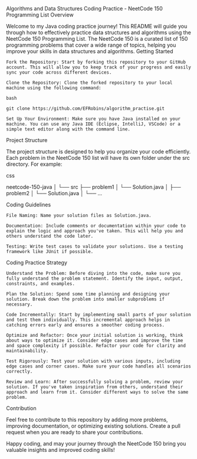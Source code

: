 Algorithms and Data Structures Coding Practice - NeetCode 150 Programming List
Overview

Welcome to my Java coding practice journey! This README will guide you through how to effectively practice data structures and algorithms using the NeetCode 150 Programming List. The NeetCode 150 is a curated list of 150 programming problems that cover a wide range of topics, helping you improve your skills in data structures and algorithms.
Getting Started

    Fork the Repository: Start by forking this repository to your GitHub account. This will allow you to keep track of your progress and easily sync your code across different devices.

    Clone the Repository: Clone the forked repository to your local machine using the following command:

    bash

    git clone https://github.com/EFRobins/algorithm_practise.git

    Set Up Your Environment: Make sure you have Java installed on your machine. You can use any Java IDE (Eclipse, IntelliJ, VSCode) or a simple text editor along with the command line.

Project Structure

The project structure is designed to help you organize your code efficiently. Each problem in the NeetCode 150 list will have its own folder under the src directory. For example:

css

neetcode-150-java
│
└── src
    ├── problem1
    │   └── Solution.java
    │
    ├── problem2
    │   └── Solution.java
    │
    └── ...

Coding Guidelines

    File Naming: Name your solution files as Solution.java.

    Documentation: Include comments or documentation within your code to explain the logic and approach you've taken. This will help you and others understand the code later.

    Testing: Write test cases to validate your solutions. Use a testing framework like JUnit if possible.

Coding Practice Strategy

    Understand the Problem: Before diving into the code, make sure you fully understand the problem statement. Identify the input, output, constraints, and examples.

    Plan the Solution: Spend some time planning and designing your solution. Break down the problem into smaller subproblems if necessary.

    Code Incrementally: Start by implementing small parts of your solution and test them individually. This incremental approach helps in catching errors early and ensures a smoother coding process.

    Optimize and Refactor: Once your initial solution is working, think about ways to optimize it. Consider edge cases and improve the time and space complexity if possible. Refactor your code for clarity and maintainability.

    Test Rigorously: Test your solution with various inputs, including edge cases and corner cases. Make sure your code handles all scenarios correctly.

    Review and Learn: After successfully solving a problem, review your solution. If you've taken inspiration from others, understand their approach and learn from it. Consider different ways to solve the same problem.

Contribution

Feel free to contribute to this repository by adding more problems, improving documentation, or optimizing existing solutions. Create a pull request when you are ready to share your contributions.

Happy coding, and may your journey through the NeetCode 150 bring you valuable insights and improved coding skills!
